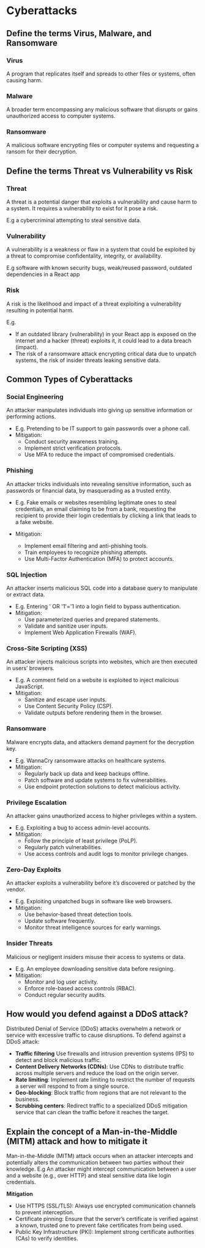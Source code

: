 # Cyberattacks

## Define the terms Virus, Malware, and Ransomware

### Virus

A program that replicates itself and spreads to other files or systems, often causing harm.

### Malware

A broader term encompassing any malicious software that disrupts or gains unauthorized access to computer systems.

### Ransomware

A malicious software encrypting files or computer systems and requesting a ransom for their decryption.

###

## Define the terms Threat vs Vulnerability vs Risk

### Threat

A threat is a potential danger that exploits a vulnerability and cause harm to a system. It requires a vulnerability to exist for it pose a risk.

E.g a cybercriminal attempting to steal sensitive data.

### Vulnerability

A vulnerability is a weakness or flaw in a system that could be exploited by a threat to compromise confidentality, integrity, or availability.

E.g software with known security bugs, weak/reused password, outdated dependencies in a React app

### Risk

A risk is the likelihood and impact of a threat exploiting a vulnerability resulting in potential harm.

E.g.

- If an outdated library (vulnerability) in your React app is exposed on the internet and a hacker (threat) exploits it, it could lead to a data breach (impact).
- The risk of a ransomware attack encrypting critical data due to unpatch systems, the risk of insider threats leaking sensitive data.

## Common Types of Cyberattacks

### Social Engineering

An attacker manipulates individuals into giving up sensitive information or performing actions.

- E.g. Pretending to be IT support to gain passwords over a phone call.
- Mitigation:
  - Conduct security awareness training.
  - Implement strict verification protocols.
  - Use MFA to reduce the impact of compromised credentials.

### Phishing

An attacker tricks individuals into revealing sensitive information, such as passwords or financial data, by masquerading as a trusted entity.

- E.g. Fake emails or websites resembling legitimate ones to steal credentials, an email claiming to be from a bank, requesting the recipient to provide their login credentials by clicking a link that leads to a fake website.

- Mitigation:
  - Implement email filtering and anti-phishing tools.
  - Train employees to recognize phishing attempts.
  - Use Multi-Factor Authentication (MFA) to protect accounts.

### SQL Injection

An attacker inserts malicious SQL code into a database query to manipulate or extract data.

- E.g. Entering ' OR '1'='1 into a login field to bypass authentication.
- Mitigation:
  - Use parameterized queries and prepared statements.
  - Validate and sanitize user inputs.
  - Implement Web Application Firewalls (WAF).

### Cross-Site Scripting (XSS)

An attacker injects malicious scripts into websites, which are then executed in users’ browsers.

- E.g. A comment field on a website is exploited to inject malicious JavaScript.
- Mitigation:
  - Sanitize and escape user inputs.
  - Use Content Security Policy (CSP).
  - Validate outputs before rendering them in the browser.

### Ransomware

Malware encrypts data, and attackers demand payment for the decryption key.

- E.g. WannaCry ransomware attacks on healthcare systems.
- Mitigation:
  - Regularly back up data and keep backups offline.
  - Patch software and update systems to fix vulnerabilities.
  - Use endpoint protection solutions to detect malicious activity.

### Privilege Escalation

An attacker gains unauthorized access to higher privileges within a system.

- E.g. Exploiting a bug to access admin-level accounts.
- Mitigation:
  - Follow the principle of least privilege (PoLP).
  - Regularly patch vulnerabilities.
  - Use access controls and audit logs to monitor privilege changes.

### Zero-Day Exploits

An attacker exploits a vulnerability before it’s discovered or patched by the vendor.

- E.g. Exploiting unpatched bugs in software like web browsers.
- Mitigation:
  - Use behavior-based threat detection tools.
  - Update software frequently.
  - Monitor threat intelligence sources for early warnings.

### Insider Threats

Malicious or negligent insiders misuse their access to systems or data.

- E.g. An employee downloading sensitive data before resigning.
- Mitigation:
  - Monitor and log user activity.
  - Enforce role-based access controls (RBAC).
  - Conduct regular security audits.

## How would you defend against a DDoS attack?

Distributed Denial of Service (DDoS) attacks overwhelm a network or service with excessive traffic to cause disruptions. To defend against a DDoS attack:

- **Traffic filtering** Use firewalls and intrusion prevention systems (IPS) to detect and block malicious traffic.
- **Content Delivery Networks (CDNs)**: Use CDNs to distribute traffic across multiple servers and reduce the load on the origin server.
- **Rate limiting**: Implement rate limiting to restrict the number of requests a server will respond to from a single source.
- **Geo-blocking**: Block traffic from regions that are not relevant to the business.
- **Scrubbing centers**: Redirect traffic to a specialized DDoS mitigation service that can clean the traffic before it reaches the target.

## Explain the concept of a Man-in-the-Middle (MITM) attack and how to mitigate it

Man-in-the-Middle (MITM) attack occurs when an attacker intercepts and potentially alters the communication between two parties without their knowledge.
E.g An attacker might intercept communication between a user and a website (e.g., over HTTP) and steal sensitive data like login credentials.

**Mitigation**

- Use HTTPS (SSL/TLS): Always use encrypted communication channels to prevent interception.
- Certificate pinning: Ensure that the server’s certificate is verified against a known, trusted one to prevent fake certificates from being used.
- Public Key Infrastructure (PKI): Implement strong certificate authorities (CAs) to verify identities.
